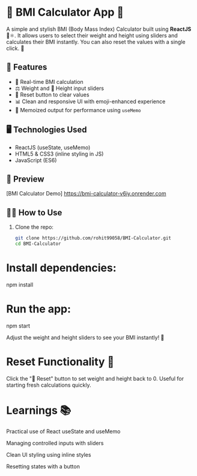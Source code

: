 # 💪 BMI Calculator App 📏

A simple and stylish BMI (Body Mass Index) Calculator built using **ReactJS** 🧠⚛️. It allows users to select their weight and height using sliders and calculates their BMI instantly. You can also reset the values with a single click. 💯

## 🚀 Features

- 🎯 Real-time BMI calculation
- ⚖️ Weight and 📏 Height input sliders
- 🧼 Reset button to clear values
- 📊 Clean and responsive UI with emoji-enhanced experience
- 🧠 Memoized output for performance using `useMemo`

## 🖥️ Technologies Used

- ReactJS (useState, useMemo)
- HTML5 & CSS3 (inline styling in JS)
- JavaScript (ES6)

## 📸 Preview

[BMI Calculator Demo] https://bmi-calculator-v6iy.onrender.com

## 🧑‍💻 How to Use

1. Clone the repo:
   ```bash
   git clone https://github.com/rohit99058/BMI-Calculator.git
   cd BMI-Calculator

# Install dependencies:
  npm install

  
# Run the app:
  npm start


Adjust the weight and height sliders to see your BMI instantly! 🎉

# Reset Functionality 🔄
Click the "🔄 Reset" button to set weight and height back to 0. Useful for starting fresh calculations quickly.

# Learnings 📚

Practical use of React useState and useMemo

Managing controlled inputs with sliders

Clean UI styling using inline styles

Resetting states with a button

